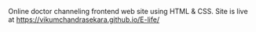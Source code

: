 Online doctor channeling frontend web site using HTML & CSS.
Site is live at https://vikumchandrasekara.github.io/E-life/
